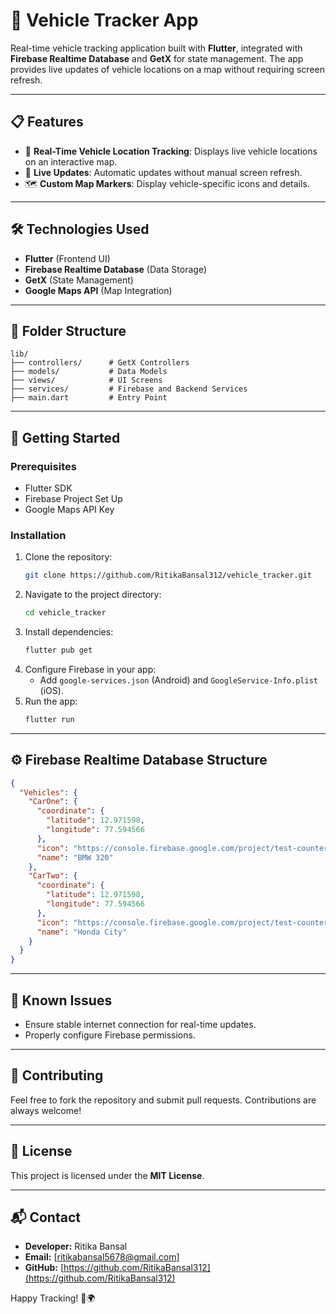# 🚗 **Vehicle Tracker App**

Real-time vehicle tracking application built with **Flutter**, integrated with **Firebase Realtime Database** and **GetX** for state management. The app provides live updates of vehicle locations on a map without requiring screen refresh.

---

## 📋 **Features**
- 📍 **Real-Time Vehicle Location Tracking**: Displays live vehicle locations on an interactive map.
- 🔄 **Live Updates**: Automatic updates without manual screen refresh.
- 🗺️ **Custom Map Markers**: Display vehicle-specific icons and details.

---

## 🛠️ **Technologies Used**
- **Flutter** (Frontend UI)
- **Firebase Realtime Database** (Data Storage)
- **GetX** (State Management)
- **Google Maps API** (Map Integration)

---

## 📂 **Folder Structure**
```plaintext
lib/
├── controllers/      # GetX Controllers
├── models/           # Data Models
├── views/            # UI Screens
├── services/         # Firebase and Backend Services
├── main.dart         # Entry Point
```

---

## 🚀 **Getting Started**

### Prerequisites
- Flutter SDK
- Firebase Project Set Up
- Google Maps API Key

### Installation
1. Clone the repository:
   ```bash
   git clone https://github.com/RitikaBansal312/vehicle_tracker.git
   ```
2. Navigate to the project directory:
   ```bash
   cd vehicle_tracker
   ```
3. Install dependencies:
   ```bash
   flutter pub get
   ```
4. Configure Firebase in your app:
   - Add `google-services.json` (Android) and `GoogleService-Info.plist` (iOS).
5. Run the app:
   ```bash
   flutter run
   ```

---

## ⚙️ **Firebase Realtime Database Structure**
```json
{
  "Vehicles": {
    "CarOne": {
      "coordinate": {
        "latitude": 12.971598,
        "longitude": 77.594566
      },
      "icon": "https://console.firebase.google.com/project/test-counter-app-b2a6d/database/test-counter-app-b2a6d-default-rtdb/data/~2FVehicles",
      "name": "BMW 320"
    },
    "CarTwo": {
      "coordinate": {
        "latitude": 12.971598,
        "longitude": 77.594566
      },
      "icon": "https://console.firebase.google.com/project/test-counter-app-b2a6d/database/test-counter-app-b2a6d-default-rtdb/data/~2FVehicles",
      "name": "Honda City"
    }
  }
}
```

---

## 🐞 **Known Issues**
- Ensure stable internet connection for real-time updates.
- Properly configure Firebase permissions.

---

## 🤝 **Contributing**
Feel free to fork the repository and submit pull requests. Contributions are always welcome!

---

## 📄 **License**
This project is licensed under the **MIT License**.

---

## 📬 **Contact**
- **Developer:** Ritika Bansal
- **Email:** [ritikabansal5678@gmail.com]
- **GitHub:** [https://github.com/RitikaBansal312](https://github.com/RitikaBansal312)

Happy Tracking! 🚀🌍
